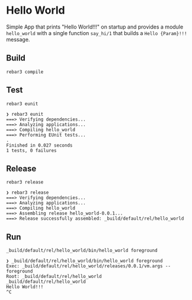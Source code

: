 # Hello World

Simple App that prints "Hello World!!!" on startup and provides a module 
`hello_world` with a single function `say_hi/1` that builds a 
`Hello {Param}!!!` message. 

Build
-----

    rebar3 compile

Test
---

    rebar3 eunit

```shell
❯ rebar3 eunit
===> Verifying dependencies...
===> Analyzing applications...
===> Compiling hello_world
===> Performing EUnit tests...
.
Finished in 0.027 seconds
1 tests, 0 failures
```

Release
---

    rebar3 release

```shell
❯ rebar3 release
===> Verifying dependencies...
===> Analyzing applications...
===> Compiling hello_world
===> Assembling release hello_world-0.0.1...
===> Release successfully assembled: _build/default/rel/hello_world
```

Run
---

    _build/default/rel/hello_world/bin/hello_world foreground
    
```shell
❯ _build/default/rel/hello_world/bin/hello_world foreground
Exec: _build/default/rel/hello_world/releases/0.0.1/vm.args -- foreground
Root: _build/default/rel/hello_world
_build/default/rel/hello_world
Hello World!!!
^C
```

